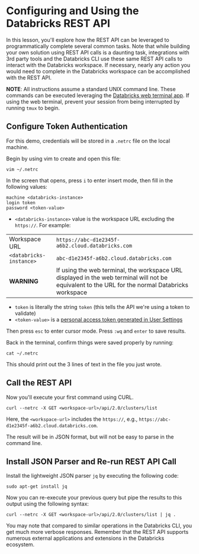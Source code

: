 # Configuring and Using the Databricks REST API

In this lesson, you'll explore how the REST API can be leveraged to programmatically complete several common tasks. Note that while building your own solution using REST API calls is a daunting task, integrations with 3rd party tools and the Databricks CLI use these same REST API calls to interact with the Databricks workspace. If necessary, nearly any action you would need to complete in the Databricks workspace can be accomplished with the REST API.

**NOTE**: All instructions assume a standard UNIX command line. These commands can be executed leveraging the [Databricks web terminal app](https://docs.databricks.com/clusters/web-terminal.html). If using the web terminal, prevent your session from being interrupted by running `tmux` to begin.

## Configure Token Authentication

For this demo, credentials will be stored in a `.netrc` file on the local machine.

Begin by using vim to create and open this file:

```
vim ~/.netrc
```

In the screen that opens, press `i` to enter insert mode, then fill in the following values:

```
machine <databricks-instance>
login token
password <token-value>
```

* `<databricks-instance>` value is the workspace URL excluding the `https://`. For example:

| | |
| --- | --- |
| Workspace URL | `https://abc-d1e2345f-a6b2.cloud.databricks.com` |
| `<databricks-instance>` | `abc-d1e2345f-a6b2.cloud.databricks.com` |
| **WARNING** | If using the web terminal, the workspace URL displayed in the web terminal will not be equivalent to the URL for the normal Databricks workspace |

* `token` is literally the string `token` (this tells the API we're using a token to validate)
* `<token-value>` is a [personal access token generated in User Settings](https://docs.databricks.com/sql/user/security/personal-access-tokens.html)

Then press `esc` to enter cursor mode. Press `:wq` and `enter` to save results.

Back in the terminal, confirm things were saved properly by running:

```
cat ~/.netrc
```

This should print out the 3 lines of text in the file you just wrote.

## Call the REST API

Now you'll execute your first command using CURL.

```
curl --netrc -X GET <workspace-url>/api/2.0/clusters/list
```

Here, the `<workspace-url>` includes the `https://`, e.g., `https://abc-d1e2345f-a6b2.cloud.databricks.com`.

The result will be in JSON format, but will not be easy to parse in the command line.

## Install JSON Parser and Re-run REST API Call

Install the lightweight JSON parser `jq` by executing the following code:

```
sudo apt-get install jq
```

Now you can re-execute your previous query but pipe the results to this output using the following syntax:

```
curl --netrc -X GET <workspace-url>/api/2.0/clusters/list | jq .
```

You may note that compared to similar operations in the Databricks CLI, you get much more verbose responses. Remember that the REST API supports numerous external applications and extensions in the Databricks ecosystem.

